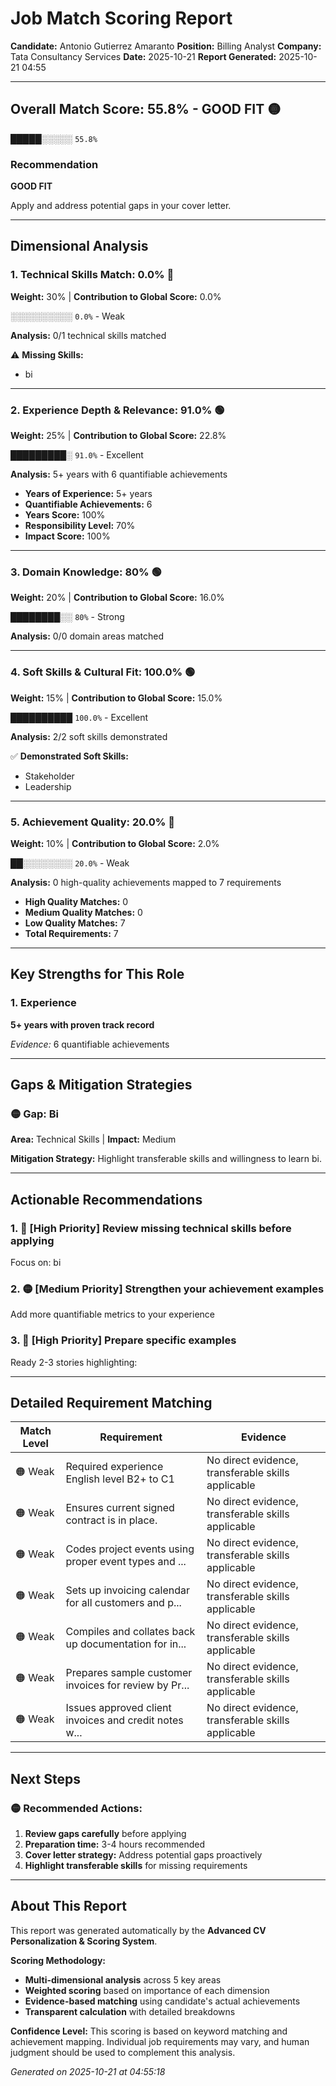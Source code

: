 # Job Match Scoring Report

**Candidate:** Antonio Gutierrez Amaranto
**Position:** Billing Analyst
**Company:** Tata Consultancy Services
**Date:** 2025-10-21
**Report Generated:** 2025-10-21 04:55

---

## Overall Match Score: 55.8% - GOOD FIT 🟡

**█████░░░░░** `55.8%`

### Recommendation
**GOOD FIT**

Apply and address potential gaps in your cover letter.

---

## Dimensional Analysis

### 1. Technical Skills Match: 0.0% 🔴
**Weight:** 30% | **Contribution to Global Score:** 0.0%

**░░░░░░░░░░** `0.0%` - Weak

**Analysis:** 0/1 technical skills matched

⚠️ **Missing Skills:**
- bi

---

### 2. Experience Depth & Relevance: 91.0% 🟢
**Weight:** 25% | **Contribution to Global Score:** 22.8%

**█████████░** `91.0%` - Excellent

**Analysis:** 5+ years with 6 quantifiable achievements

- **Years of Experience:** 5+ years
- **Quantifiable Achievements:** 6
- **Years Score:** 100%
- **Responsibility Level:** 70%
- **Impact Score:** 100%

---

### 3. Domain Knowledge: 80% 🟢
**Weight:** 20% | **Contribution to Global Score:** 16.0%

**████████░░** `80%` - Strong

**Analysis:** 0/0 domain areas matched

---

### 4. Soft Skills & Cultural Fit: 100.0% 🟢
**Weight:** 15% | **Contribution to Global Score:** 15.0%

**██████████** `100.0%` - Excellent

**Analysis:** 2/2 soft skills demonstrated

✅ **Demonstrated Soft Skills:**
- Stakeholder
- Leadership

---

### 5. Achievement Quality: 20.0% 🔴
**Weight:** 10% | **Contribution to Global Score:** 2.0%

**██░░░░░░░░** `20.0%` - Weak

**Analysis:** 0 high-quality achievements mapped to 7 requirements

- **High Quality Matches:** 0
- **Medium Quality Matches:** 0
- **Low Quality Matches:** 7
- **Total Requirements:** 7

---

## Key Strengths for This Role

### 1. Experience

**5+ years with proven track record**

*Evidence:* 6 quantifiable achievements

---

## Gaps & Mitigation Strategies

### 🟡 Gap: Bi
**Area:** Technical Skills | **Impact:** Medium

**Mitigation Strategy:** Highlight transferable skills and willingness to learn bi.

---

## Actionable Recommendations

### 1. 🔴 [High Priority] Review missing technical skills before applying

Focus on: bi

### 2. 🟡 [Medium Priority] Strengthen your achievement examples

Add more quantifiable metrics to your experience

### 3. 🔴 [High Priority] Prepare specific examples

Ready 2-3 stories highlighting: 

---

## Detailed Requirement Matching

| Match Level | Requirement | Evidence |
|------------|------------|----------|
| 🟠 Weak | Required experience English level B2+ to C1 | No direct evidence, transferable skills applicable |
| 🟠 Weak | Ensures current signed contract is in place. | No direct evidence, transferable skills applicable |
| 🟠 Weak | Codes project events using proper event types and ... | No direct evidence, transferable skills applicable |
| 🟠 Weak | Sets up invoicing calendar for all customers and p... | No direct evidence, transferable skills applicable |
| 🟠 Weak | Compiles and collates back up documentation for in... | No direct evidence, transferable skills applicable |
| 🟠 Weak | Prepares sample customer invoices for review by Pr... | No direct evidence, transferable skills applicable |
| 🟠 Weak | Issues approved client invoices and credit notes w... | No direct evidence, transferable skills applicable |

---

## Next Steps

### 🟡 Recommended Actions:

1. **Review gaps carefully** before applying
2. **Preparation time:** 3-4 hours recommended
3. **Cover letter strategy:** Address potential gaps proactively
4. **Highlight transferable skills** for missing requirements

---

## About This Report

This report was generated automatically by the **Advanced CV Personalization & Scoring System**.

**Scoring Methodology:**
- **Multi-dimensional analysis** across 5 key areas
- **Weighted scoring** based on importance of each dimension
- **Evidence-based matching** using candidate's actual achievements
- **Transparent calculation** with detailed breakdowns

**Confidence Level:** This scoring is based on keyword matching and achievement mapping. 
Individual job requirements may vary, and human judgment should be used to complement this analysis.

*Generated on 2025-10-21 at 04:55:18*
